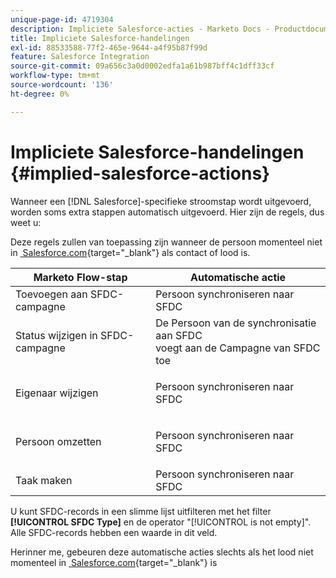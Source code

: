 ```yaml
---
unique-page-id: 4719304
description: Impliciete Salesforce-acties - Marketo Docs - Productdocumentatie
title: Impliciete Salesforce-handelingen
exl-id: 88533588-77f2-465e-9644-a4f95b87f99d
feature: Salesforce Integration
source-git-commit: 09a656c3a0d0002edfa1a61b987bff4c1dff33cf
workflow-type: tm+mt
source-wordcount: '136'
ht-degree: 0%

---
```


# Impliciete Salesforce-handelingen {#implied-salesforce-actions}

Wanneer een [!DNL Salesforce]-specifieke stroomstap wordt uitgevoerd, worden soms extra stappen automatisch uitgevoerd. Hier zijn de regels, dus weet u:

Deze regels zullen van toepassing zijn wanneer de persoon momenteel niet in [&#x200B; Salesforce.com &#x200B;](https://Salesforce.com){target="_blank"} als contact of lood is.

<table>
 <thead>
  <tr>
   <th>Marketo Flow-stap</th>
   <th>Automatische actie</th>
  </tr>
 </thead>
 <tbody>
  <tr>
   <td>Toevoegen aan SFDC-campagne</td>
   <td>Persoon synchroniseren naar SFDC</td>
  </tr>
  <tr>
   <td>Status wijzigen in SFDC-campagne</td>
   <td>De Persoon van de synchronisatie aan SFDC <br> voegt aan de Campagne van SFDC toe</td>
  </tr>
  <tr>
   <td>Eigenaar wijzigen</td>
   <td><p>Persoon synchroniseren naar SFDC</p></td>
  </tr>
  <tr>
   <td>Persoon omzetten</td>
   <td><p>Persoon synchroniseren naar SFDC</p></td>
  </tr>
  <tr>
   <td>Taak maken</td>
   <td>Persoon synchroniseren naar SFDC</td>
  </tr>
 </tbody>
</table>

U kunt SFDC-records in een slimme lijst uitfilteren met het filter **[!UICONTROL SFDC Type]** en de operator &quot;[!UICONTROL is not empty]&quot;. Alle SFDC-records hebben een waarde in dit veld.

Herinner me, gebeuren deze automatische acties slechts als het lood niet momenteel in [&#x200B; Salesforce.com &#x200B;](https://salesforce.com){target="_blank"} is
